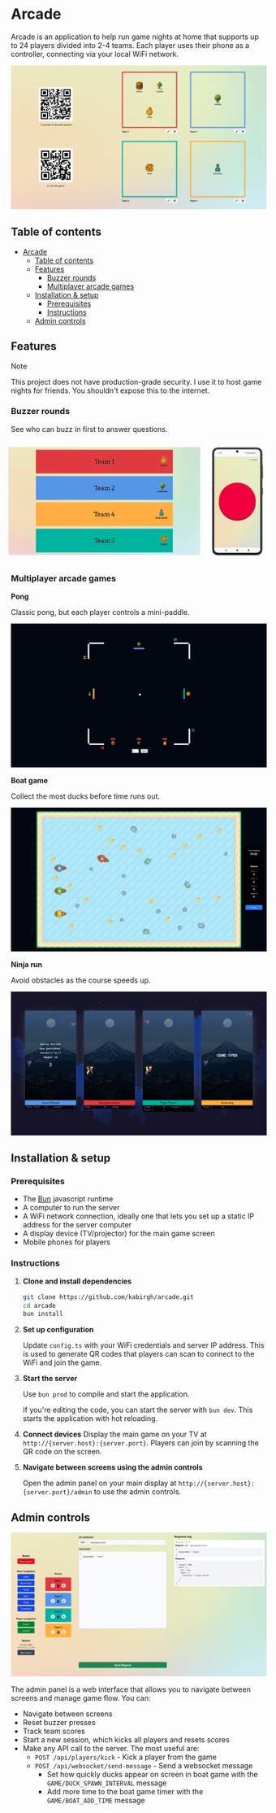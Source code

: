 # Arcade

Arcade is an application to help run game nights at home that supports up to 24 players divided into 2-4 teams. Each player uses their phone as a controller, connecting via your local WiFi network.

![](./docs/lobby.png)

## Table of contents
- [Arcade](#arcade)
  - [Table of contents](#table-of-contents)
  - [Features](#features)
    - [Buzzer rounds](#buzzer-rounds)
    - [Multiplayer arcade games](#multiplayer-arcade-games)
  - [Installation \& setup](#installation--setup)
    - [Prerequisites](#prerequisites)
    - [Instructions](#instructions)
  - [Admin controls](#admin-controls)

## Features

> [!NOTE]
> This project does not have production-grade security. I use it to host game nights for friends. You shouldn't expose this to the internet.

### Buzzer rounds
See who can buzz in first to answer questions.

<div style="display: flex; flex-direction: row; gap: 10px; align-items: center; justify-content: center; width: 100%;">
  <img src="./docs/buzzer-host.png" alt="Buzzer host" style="width: 75%;">
  <img src="./docs/buzzer-portrait.png" alt="Buzzer portrait" style="width: 25%;">
</div>

### Multiplayer arcade games

**Pong**

Classic pong, but each player controls a mini-paddle.

![](./docs/pong.png)

**Boat game**

Collect the most ducks before time runs out.

![](./docs/boat.png)

**Ninja run**

Avoid obstacles as the course speeds up.

![](./docs/ninja.png)



## Installation & setup

### Prerequisites
- The [Bun](https://bun.sh) javascript runtime
- A computer to run the server
- A WiFi network connection, ideally one that lets you set up a static IP address for the server computer
- A display device (TV/projector) for the main game screen
- Mobile phones for players

### Instructions
1. **Clone and install dependencies**

   ```bash
   git clone https://github.com/kabirgh/arcade.git
   cd arcade
   bun install
   ```

1. **Set up configuration**

   Update `config.ts` with your WiFi credentials and server IP address. This is used to generate QR codes that players can scan to connect to the WiFi and join the game.

1. **Start the server**

   Use `bun prod` to compile and start the application.

   If you're editing the code, you can start the server with `bun dev`. This starts the application with hot reloading.

1. **Connect devices**
  Display the main game on your TV at `http://{server.host}:{server.port}`. Players can join by scanning the QR code on the screen.

1. **Navigate between screens using the admin controls**

   Open the admin panel on your main display at `http://{server.host}:{server.port}/admin` to use the admin controls.

## Admin controls

![](./docs/admin.png)

The admin panel is a web interface that allows you to navigate between screens and manage game flow. You can:
- Navigate between screens
- Reset buzzer presses
- Track team scores
- Start a new session, which kicks all players and resets scores
- Make any API call to the server. The most useful are:
  - `POST /api/players/kick` - Kick a player from the game
  - `POST /api/websocket/send-message` - Send a websocket message
    - Set how quickly ducks appear on screen in boat game with the `GAME/DUCK_SPAWN_INTERVAL` message
    - Add more time to the boat game timer with the `GAME/BOAT_ADD_TIME` message
